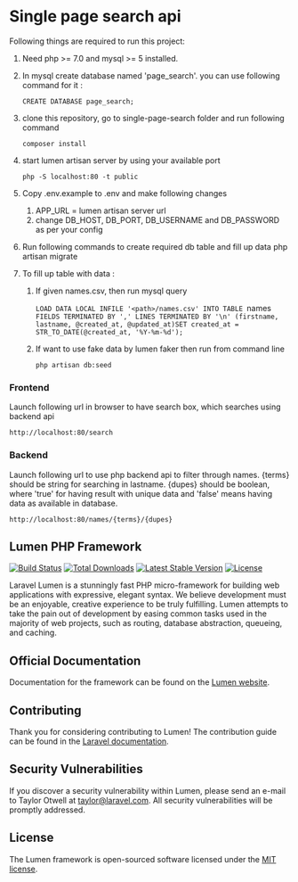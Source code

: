 # Single page search api

Following things are required to run this project:
1. Need php >= 7.0 and mysql >= 5 installed. 
2. In mysql create database named 'page_search'. you can use following command for it :

    `CREATE DATABASE page_search;`

3. clone this repository, go to single-page-search folder and run following command

    `composer install`

4. start lumen artisan server by using your available port

    `php -S localhost:80 -t public`
    
5. Copy .env.example to .env and make following changes 
    1. APP_URL = lumen artisan server url
    2. change DB_HOST, DB_PORT, DB_USERNAME and DB_PASSWORD as per your config

6. Run following commands to create required db table and fill up data
    php artisan migrate
    
7. To fill up table with data :
    1. If given names.csv, then run mysql query
    
        `LOAD DATA LOCAL INFILE '<path>/names.csv' INTO TABLE `names` FIELDS TERMINATED BY ',' LINES TERMINATED BY '\n' (firstname, lastname, @created_at, @updated_at)SET created_at = STR_TO_DATE(@created_at, '%Y-%m-%d');`
    2. If want to use fake data by lumen faker then run from command line
    
        `php artisan db:seed`
    
### Frontend
Launch following url in browser to have search box, which searches using backend api

    http://localhost:80/search
    
### Backend
Launch following url to use php backend api to filter through names. {terms} should be string for searching in lastname. {dupes} should be boolean, where 'true' for having result with unique data and 'false' means having data as available in database.

    http://localhost:80/names/{terms}/{dupes}
    

##
##
##

## Lumen PHP Framework

[![Build Status](https://travis-ci.org/laravel/lumen-framework.svg)](https://travis-ci.org/laravel/lumen-framework)
[![Total Downloads](https://poser.pugx.org/laravel/lumen-framework/d/total.svg)](https://packagist.org/packages/laravel/lumen-framework)
[![Latest Stable Version](https://poser.pugx.org/laravel/lumen-framework/v/stable.svg)](https://packagist.org/packages/laravel/lumen-framework)
[![License](https://poser.pugx.org/laravel/lumen-framework/license.svg)](https://packagist.org/packages/laravel/lumen-framework)

Laravel Lumen is a stunningly fast PHP micro-framework for building web applications with expressive, elegant syntax. We believe development must be an enjoyable, creative experience to be truly fulfilling. Lumen attempts to take the pain out of development by easing common tasks used in the majority of web projects, such as routing, database abstraction, queueing, and caching.

## Official Documentation

Documentation for the framework can be found on the [Lumen website](https://lumen.laravel.com/docs).

## Contributing

Thank you for considering contributing to Lumen! The contribution guide can be found in the [Laravel documentation](https://laravel.com/docs/contributions).

## Security Vulnerabilities

If you discover a security vulnerability within Lumen, please send an e-mail to Taylor Otwell at taylor@laravel.com. All security vulnerabilities will be promptly addressed.

## License

The Lumen framework is open-sourced software licensed under the [MIT license](https://opensource.org/licenses/MIT).
